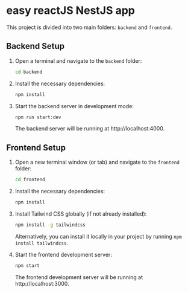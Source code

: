 # easy reactJS NestJS app

This project is divided into two main folders: `backend` and `frontend`.

## Backend Setup

1. Open a terminal and navigate to the `backend` folder:

   ```bash
   cd backend
   ```

2. Install the necessary dependencies:

   ```bash
   npm install
   ```

3. Start the backend server in development mode:

   ```bash
   npm run start:dev
   ```

   The backend server will be running at http://localhost:4000.

## Frontend Setup

1. Open a new terminal window (or tab) and navigate to the `frontend` folder:

   ```bash
   cd frontend
   ```

2. Install the necessary dependencies:

   ```bash
   npm install
   ```

3. Install Tailwind CSS globally (if not already installed):

   ```bash
   npm install -g tailwindcss
   ```

   Alternatively, you can install it locally in your project by running `npm install tailwindcss`.

4. Start the frontend development server:

   ```bash
   npm start
   ```

   The frontend development server will be running at http://localhost:3000.
